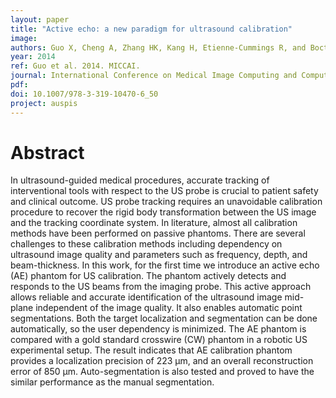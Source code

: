 ```yaml
---
layout: paper
title: "Active echo: a new paradigm for ultrasound calibration"
image:
authors: Guo X, Cheng A, Zhang HK, Kang H, Etienne-Cummings R, and Boctor EM.
year: 2014
ref: Guo et al. 2014. MICCAI.
journal: International Conference on Medical Image Computing and Computer-Assisted Intervention (MICCAI)
pdf:
doi: 10.1007/978-3-319-10470-6_50
project: auspis
---
```


# Abstract
In ultrasound-guided medical procedures, accurate tracking of interventional tools with respect to the US probe is crucial to patient safety and clinical outcome. US probe tracking requires an unavoidable calibration procedure to recover the rigid body transformation between the US image and the tracking coordinate system. In literature, almost all calibration methods have been performed on passive phantoms. There are several challenges to these calibration methods including dependency on ultrasound image quality and parameters such as frequency, depth, and beam-thickness. In this work, for the first time we introduce an active echo (AE) phantom for US calibration. The phantom actively detects and responds to the US beams from the imaging probe. This active approach allows reliable and accurate identification of the ultrasound image mid-plane independent of the image quality. It also enables automatic point segmentations. Both the target localization and segmentation can be done automatically, so the user dependency is minimized. The AE phantom is compared with a gold standard crosswire (CW) phantom in a robotic US experimental setup. The result indicates that AE calibration phantom provides a localization precision of 223 μm, and an overall reconstruction error of 850 μm. Auto-segmentation is also tested and proved to have the similar performance as the manual segmentation.
